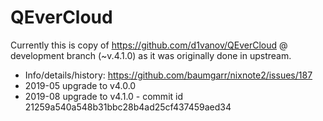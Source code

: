 # QEverCloud

Currently this is copy of https://github.com/d1vanov/QEverCloud @ development branch (~v.4.1.0)
as it was originally done in upstream.

* Info/details/history: https://github.com/baumgarr/nixnote2/issues/187
* 2019-05 upgrade to v4.0.0
* 2019-08 upgrade to v4.1.0 - commit id 21259a540a548b31bbc28b4ad25cf437459aed34
